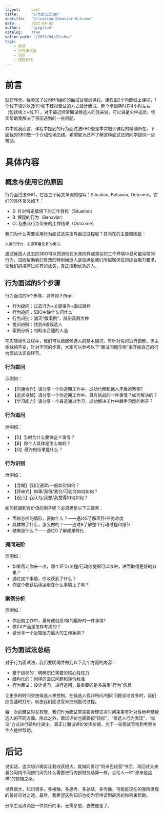 ```yaml
---
layout:     post
title:      "行为面试法SBO"
subtitle:   "Situation-Behavior-Outcome"
date:       2021-04-02
author:     "qingtian"
catalog:    true
valine-path: '/2021/04/02/sbo/'
tags:
    - 面试
    - 行为面试法
    - SBO
    - 经验总结
---
```


# 前言

就在昨天，我参加了公司HR组织的面试官培训课程。课程由2个内部线上课程，1个线下培训以及1个线下模拟面试的方式设计而成。整个培训耗时在4小时左右（包括线上+线下），对于最近经常面试候选人的我来说，可以说是火中送炭，切实帮助我解决了目前遇到的一些问题。

其中就我而言，课程中提到的行为面试法SBO更是本次培训课程的精髓所在。下面我对SBO做一个介绍性地总结，希望能为还不了解这种面试法的同学提供一些帮助。

# 具体内容

## 概念与使用它的原因

行为面试法SBO，它是三个英文单词的缩写：Situation, Behavior, Outcome。它们的具体含义如下：

* S: 针对特定情境下的工作目标（Situation）
* B: 展现的行为（Behavior）
* O: 及由此行为带来的工作结果（Outcome）

我们为什么需要采用行为面试法来指导面试过程呢？其内在的主要原因是：

```
人类的行为，态度有着重复的模式。
```

通过候选人过去的SBO可以预测他在未来同样或类似的工作环境中最可能采取的行为，进而帮助我们有效的辨别候选人是否满足我们所招聘岗位的综合能力要求，让我们的招聘过程有的放矢，真正招到优秀的人。

## 行为面试的5个步骤

行为面试的5个步骤，具体如下所示：

* 行为提问：过去行为+关键事件+面试目标
* 行为追问：SBO中缺什么问什么
* 行为识别：消灭“假案例”，辨别真假大神
* 提问进阶：找到A级候选人
* 案例分析；判断出合适的人选

在实际操作过程中，我们可以根据候选人的基本情况，有针对性的进行调整。但主体脉络不变，针对不同的步骤，大家可以参考以下“面试问题示例”来开始自己的行为面试法实操环节。

### 行为提问

示例如：

* 【沟通协作】请分享一个你近期工作中，成功化解和他人矛盾的案例?
* 【追求卓越】请分享一个你近期工作中，最有挑战的一件事情？如何解决的？
* 【学习能力】请分享一个最近通过学习，成功解决工作中棘手问题的例子？


### 行为追问

示例如：

* 【S】当时为什么要做这个事情？
* 【B】你个人具体是怎么做的？
* 【O】最终的结果是什么？

### 行为识别

示例如：

* 【含糊】我们/通常/一般如何如何？
* 【将来式】如果/我将/我会/可能会如何如何？
* 【观点】我认为/我想/我觉得如何如何？

如何挖掘到有价值的例子呢？必须满足以下三要素：

* 面临怎样的情形，要做什么？——通过S了解项目/任务难度
* 具体做了什么，怎么做的？——通过B了解整个行动过程和细节
* 结果是什么？——通过O了解成果转化

### 提问进阶

示例如：

* 如果再让你来一次，哪个环节/流程/行动你觉得可以改进，进而取得更好的效果？
* 通过这个事情，你收获到了什么？
* 你这个收获后续运用在什么事情上了嘛？

### 案例分析

示例如：

* 你近期工作中，最有成就感/做的最好的一件事情?
* 做XX产品是怎样考虑的？
* 请分享一个近期压力最大的工作案例？

## 行为面试法总结

对于行为面试法，我们要明确并做到以下几个方面的内容：

* 基于目标的：明确职位需要的核心胜任力
* 结构化的：同样的面试问题和评价标准
* 行为面试：设计提问，进行追问，最重要的是多采集“行为”信息

让更多的时间交由候选人来控制，在候选人答非所问/相同问题谈论过多时，我们应当适时打断，转由我们面试官来控制面试过程。

每一次的面试时长有限，我们作为面试官需要合理安排时间来更有针对性地考察候选人的不同方面。除此之外，面试评价也需要按“目标”，“候选人行为表现”，“结论”方式进行结构化输出。真正让面试评价发挥价值，为下一轮面试官找到考察关注点提供帮助。

# 后记

说实话，这次培训确实让我收获很大。就如同看过“阿米巴经营”书后，再回过头来看公司内不同部门间为什么需要进行内部财务结算一样，会给人一种“原来是这样”的顿悟之感。

世界很大，知识很多，多接触，多思考，多总结，多传播，可能是现在的我所发现的最好应对之道。最后，我希望这些知识也能为坚持读到最后的你带来帮助。

分享生活点滴是一件快乐的事，无需多想，去做便是了。
